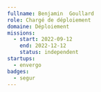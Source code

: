 ```yaml
---
fullname: Benjamin  Goullard 
role: Chargé de déploiement 
domaine: Déploiement
missions:
  - start: 2022-09-12
    end: 2022-12-12
    status: independent
startups:
  - envergo
badges:
  - segur
---
```


